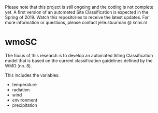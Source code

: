 Please note that this project is still ongoing and the coding is not complete yet. A first version of an autometed Site Classification is expected in the Spring of 2019. Watch this repositories to receive the latest updates. For more information or questions, please contact jelle.stuurman @ knmi.nl

# wmoSC

The focus of this research is to develop an automated Siting Classification model that is based on the current classification guidelines defined by the WMO (no. 8). 

This includes the variables:

* temperature
* radiation
* wind
* environment
* precipitation
